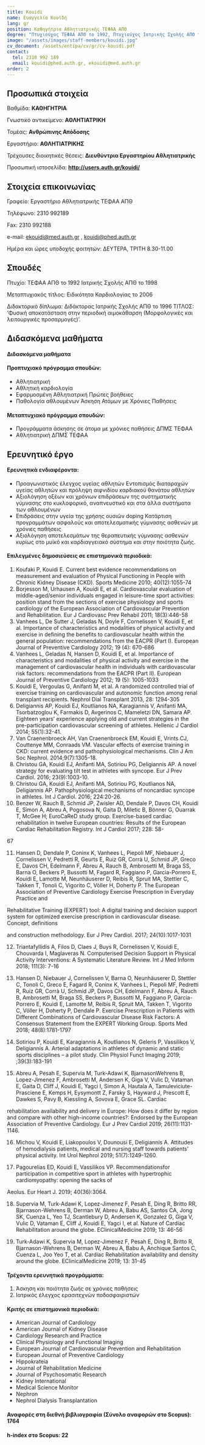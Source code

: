 ```yaml
---
title: Kouidi
name: Ευαγγελία Κουϊδή
lang: gr
position: Καθηγήτρια Αθλητιατρικής ΤΕΦΑΑ ΑΠΘ
degree: "Πτυχιούχος ΤΕΦΑΑ ΑΠΘ το 1992, Πτυχιούχος Ιατρικής Σχολής ΑΠΘ το 1998"
image: "/assets/images/staff-members/kouidi.jpg"
cv_document: /assets/entipa/cv/gr/cv-kouidi.pdf
contact:
  tel: 2310 992 189
  email: kouidi@phed.auth.gr, ekouidi@med.auth.gr
order: 2
---
```


## Προσωπικά στοιχεία

Βαθμίδα: **ΚΑΘΗΓΗΤΡΙΑ**

Γνωστικό αντικείμενο: **ΑΘΛΗΤΙΑΤΡΙΚΗ**

Τομέας: **Ανθρώπινης Απόδοσης**

Εργαστήριο: **ΑΘΛΗΤΙΑΤΡΙΚΗΣ**

Τρέχουσες διοικητικές θέσεις: **Διευθύντρια Εργαστηρίου Αθλητιατρικής**

Προσωπική ιστοσελίδα: **http://users.auth.gr/kouidi/**

## Στοιχεία επικοινωνίας

Γραφείο: Εργαστήριο Αθλητιατρικής ΤΕΦΑΑ ΑΠΘ

Τηλέφωνο: 2310 992189

Fax: 2310 992188

e-mail: ekouidi@med.auth.gr , kouidi@phed.auth.gr

Ημέρα και ώρες υποδοχής φοιτητών: ΔΕΥΤΕΡΑ, ΤΡΙΤΗ 8.30-11.00

## Σπουδές

Πτυχίο: ΤΕΦΑΑ ΑΠΘ το 1992 Ιατρικής Σχολής ΑΠΘ το 1998

Μεταπτυχιακός τίτλος: Ειδικότητα Καρδιολογίας το 2006

Διδακτορικό δίπλωμα: Διδάκτορας Ιατρικής Σχολής ΑΠΘ το 1996 ΤΙΤΛΟΣ: ‘Φυσική αποκατάσταση στην περιοδική αιμοκάθαρση (Μορφολογικές και λειτουργικές προσαρμογές)’.

## Διδασκόμενα μαθήματα

#### Διδασκόμενα μαθήματα

#### Προπτυχιακό πρόγραμμα σπουδών:

* Αθλητιατρική
* Αθλητική καρδιολογία
* Εφαρμοσμένη Αθλητιατρική Πρώτες βοήθειες
* Παθολογία αθλουμένων Άσκηση Ατόμων με Χρόνιες Παθήσεις

#### Μεταπτυχιακό πρόγραμμα σπουδών:

* Προγράμματα άσκησης σε άτομα με χρόνιες παθήσεις ΔΠΜΣ ΤΕΦΑΑ
* Αθλητιατρική ΔΠΜΣ ΤΕΦΑΑ

## Ερευνητικό έργο

#### Ερευνητικά ενδιαφέροντα:

* Προαγωνιστικός έλεγχος υγείας αθλητών Εντοπισμός διαταραχών υγείας αθλητών και πρόληψη αιφνιδίου καρδιακού θανάτου αθλητών
* Αξιολόγηση οξέων και χρόνιων επιδράσεων της συστηματικής γύμνασης στο κυκλοφορικό, αναπνευστικό και στα άλλα συστήματα των αθλουμένων
* Επιδράσεις στην υγεία της χρήσης ουσιών doping Κατάρτιση προγραμμάτων ασφαλούς και αποτελεσματικής γύμνασης ασθενών με χρόνιες παθήσεις
* Αξιολόγηση αποτελεσμάτων της θεραπευτικής γύμνασης ασθενών κυρίως στο μυϊκό και καρδιαγγειακό σύστημα και στην ποιότητα ζωής.

#### Επιλεγμένες δημοσιεύσεις σε επιστημονικά περιοδικά:

1. Koufaki P, Kouidi E. Current best evidence recommendations on measurement and evaluation of Physical Functioning in People with Chronic Kidney Disease (CKD). Sports Medicine 2010; 40(12):1055-74
2. Borjesson M, Urhausen A, Kouidi E, et al. Cardiovascular evaluation of middle-aged/senior individuals engaged in leisure-time sport activities: position stand from the sections of exercise physiology and sports cardiology of the European Association of Cardiovascular Prevention and Rehabilitation. Eur J Cardiovasc Prev Rehabil 2011; 18(3):446-58
3. Vanhees L, De Sutter J, Geladas N, Doyle F, Cornelissen V, Kouidi E, et al. Importance of characteristics and modalities of physical activity and exercise in defining the benefits to cardiovascular health within the general population: recommendations from the EACPR (Part I). European Journal of Preventive Cardiology 2012; 19 (4): 670-686
4. Vanhees L, Geladas N, Hansen D, Kouidi E, et al. Importance of characteristics and modalities of physical activity and exercise in the management of cardiovascular health in individuals with cardiovascular risk factors: recommendations from the EACPR (Part II). European Journal of Preventive Cardiology 2012; 19 (5): 1005-1033
5. Kouidi E, Vergoulas G, Anifanti M, et al. A randomized controlled trial of exercise training on cardiovascular and autonomic function among renal transplant recipients. Nephrol Dial Transplant 2013, 28: 1294-305
6. Deligiannis AP, Kouidi EJ, Koutlianos NA, Karagiannis V, Anifanti MA, Tsorbatzoglou K, Farmakis D, Avgerinos C, Mameletzi DN, Samara AP. Eighteen years’ experience applying old and current strategies in the pre-participation cardiovascular screening of athletes. Hellenic J Cardiol 2014; 55(1):32-41.
7. Van Craenenbroeck AH, Van Craenenbroeck EM, Kouidi E, Vrints CJ, Couttenye MM, Conraads VM. Vascular effects of exercise training in CKD: current evidence and pathophysiological mechanisms. Clin J Am Soc Nephrol. 2014;9(7):1305-18.
8. Christou GA, Kouidi EJ, Anifanti MA, Sotiriou PG, Deligiannis AP. A novel strategy for evaluating tilt test in athletes with syncope. Eur J Prev Cardiol. 2016; 23(9):1003-10.
9. Christou GA, Kouidi EJ, Anifanti MA, Sotiriou PG, Koutlianos NA, Deligiannis AP. Pathophysiological mechanisms of noncardiac syncope in athletes. Int J Cardiol. 2016; 224:20-26.
10. Benzer W, Rauch B, Schmid JP, Zwisler AD, Dendale P, Davos CH, Kouidi E, Simon A, Abreu A, Pogosova N, Gaita D, Miletic B, Bönner G, Ouarrak T, McGee H; EuroCaReD study group. Exercise-based cardiac rehabilitation in twelve European countries: Results of the European Cardiac Rehabilitation Registry. Int J Cardiol 2017; 228: 58-

   67

11. Hansen D, Dendale P, Coninx K, Vanhees L, Piepoli MF, Niebauer J, Cornelissen V, Pedretti R, Geurts E, Ruiz GR, Corr&agrave; U, Schmid JP, Greco E, Davos CH, Edelmann F, Abreu A, Rauch B, Ambrosetti M, Braga SS, Barna O, Beckers P, Bussotti M, Fagard R, Faggiano P, Garcia-Porrero E, Kouidi E, Lamotte M, Neunh&auml;userer D, Reibis R, Spruit MA, Stettler C, Takken T, Tonoli C, Vigorito C, Völler H, Doherty P. The European Association of Preventive Cardiology Exercise Prescription in Everyday Practice and

   Rehabilitative Training (EXPERT) tool: A digital training and decision support system for optimized exercise prescription in cardiovascular disease. Concept, definitions

   and construction methodology. Eur J Prev Cardiol. 2017; 24(10):1017-1031

12. Triantafyllidis A, Filos D, Claes J, Buys R, Cornelissen V, Kouidi E, Chouvarda I, Maglaveras N. Computerised Decision Support in Physical Activity Interventions: A Systematic Literature Review. Int J Med Inform 2018; 111(3): 7-16

13. Hansen D, Niebauer J, Cornelissen V, Barna O, Neunh&auml;userer D, Stettler C, Tonoli C, Greco E, Fagard R, Coninx K, Vanhees L, Piepoli MF, Pedretti R, Ruiz GR, Corr&agrave; U, Schmid JP, Davos CH, Edelmann F, Abreu A, Rauch B, Ambrosetti M, Braga SS, Beckers P, Bussotti M, Faggiano P, Garcia-Porrero E, Kouidi E, Lamotte M, Reibis R, Spruit MA, Takken T, Vigorito C, Völler H, Doherty P, Dendale P. Exercise Prescription in Patients with Different Combinations of Cardiovascular Disease Risk Factors: A Consensus Statement from the EXPERT Working Group. Sports Med 2018; 48(8):1781-1797

14. Sotiriou P, Kouidi E, Karagiannis A, Koutlianos N, Geleris P, Vassilikos V, Deligiannis A. Arterial adaptations in athletes of dynamic and static sports disciplines – a pilot study. Clin Physiol Funct Imaging 2019; ;39(3):183-191

15. Abreu A, Pesah E, Supervia M, Turk-Adawi K, BjarnasonWehrens B, Lopez-Jimenez F, Ambrosetti M, Andersen K, Giga V, Vulic D, Vataman E, Gaita D, Cliff J, Kouidi E, Yagci I, Simon A, Hautala A, Tamuleviciute-Prasciene E, Kemps H, Eysymontt Z, Farsky S, Hayward J, Prescott E, Dawkes S, Pavy B, Kiessling A, Sovova E, Grace SL. Cardiac

   rehabilitation availability and delivery in Europe: How does it differ by region and compare with other high-income countries?: Endorsed by the European Association of Preventive Cardiology. Eur J Prev Cardiol 2019; 26(11):1131-1146.

16. Michou V, Kouidi E, Liakopoulos V, Dounousi E, Deligiannis A. Attitudes of hemodialysis patients, medical and nursing staff towards patients' physical activity. Int Urol Nephrol 2019; 51(7):1249-1260.

17. Pagourelias ED, Kouidi E, Vassilikos VP. Recommendationsfor participation in competitive sport in athletes with hypertrophic cardiomyopathy: opening the sacks of

   Aeolus. Eur Heart J. 2019; 40(36):3064.

18. Supervia M, Turk-Adawi K, Lopez-Jimenez F, Pesah E, Ding R, Britto RR, Bjarnason-Wehrens B, Derman W, Abreu A, Babu AS, Santos CA, Jong SK, Cuenza L, Yeo TJ, Scantlebury D, Andersen K, Gonzalez G, Giga V, Vulic D, Vataman E, Cliff J, Kouidi E, Yagci I, et al. Nature of Cardiac Rehabilitation around the globe. EClinicalMedicine 2019; 13: 46-56

19. Turk-Adawi K, Supervia M, Lopez-Jimenez F, Pesah E, Ding R, Britto R, Bjarnason-Wehrens B, Derman W, Abreu A, Babu A, Anchique Santos C, Cuenza L, Joo Yeo T, et al. Cardiac Rehabilitation availability and density around the globe. EClinicalMedicine 2019; 13: 31-45

#### Τρέχοντα ερευνητικά προγράμματα:

1. Άσκηση και ποιότητα ζωής σε χρόνιες παθήσεις
2. Ιατρικός έλεγχος ερασιτεχνών ποδοσφαιριστών

#### Κριτής σε επιστημονικά περιοδικά:

* American Journal of Cardiology
* American Journal of Kidney Disease
* Cardiology Research and Practice
* Clinical Physiology and Functional Imaging
* European Journal of Cardiovascular Prevention and Rehabilitation
* European Journal of Preventive Cardiology
* Hippokrateia
* Journal of Rehabilitation Medicine
* Journal of Psychosomatic Research
* Kidney International
* Medical Science Monitor
* Nephron
* Nephrol Dialysis Transplantation

#### Αναφορές στη διεθνή βιβλιογραφία (Σύνολο αναφορών στο Scopus): 1764

#### h-index στο Scopus: 22